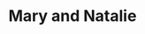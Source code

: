 ---
image_path: https://prdwebappstorage.blob.core.windows.net/kansaspattons/images/2009-10-18-gallery/img58423.jpg
title: Mary and Natalie
---